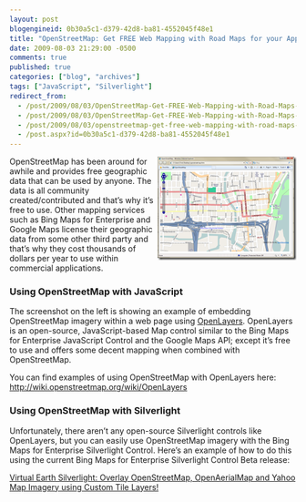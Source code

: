 ```yaml
---
layout: post
blogengineid: 0b30a5c1-d379-42d8-ba81-4552045f48e1
title: "OpenStreetMap: Get FREE Web Mapping with Road Maps for your Applications"
date: 2009-08-03 21:29:00 -0500
comments: true
published: true
categories: ["blog", "archives"]
tags: ["JavaScript", "Silverlight"]
redirect_from: 
  - /post/2009/08/03/OpenStreetMap-Get-FREE-Web-Mapping-with-Road-Maps-for-your-Applications.aspx
  - /post/2009/08/03/OpenStreetMap-Get-FREE-Web-Mapping-with-Road-Maps-for-your-Applications
  - /post/2009/08/03/openstreetmap-get-free-web-mapping-with-road-maps-for-your-applications
  - /post.aspx?id=0b30a5c1-d379-42d8-ba81-4552045f48e1
---
```

<!-- more -->

<a href="http://www.openstreetmap.org/" target="_blank"></a><a href="/files/OpenStreetMapScreenshot.png"><img style="border-bottom: 0px; border-left: 0px; display: inline; margin-left: 0px; border-top: 0px; margin-right: 0px; border-right: 0px" title="OpenStreetMapScreenshot" src="/files/OpenStreetMapScreenshot_thumb.png" border="0" alt="OpenStreetMapScreenshot" width="244" height="182" align="right" /></a>OpenStreetMap has been around for awhile and provides free geographic data that can be used by anyone. The data is all community created/contributed and that&rsquo;s why it&rsquo;s free to use. Other mapping services such as Bing Maps for Enterprise and Google Maps license their geographic data from some other third party and that&rsquo;s why they cost thousands of dollars per year to use within commercial applications.
<h3>Using OpenStreetMap with JavaScript</h3>

The screenshot on the left is showing an example of embedding OpenStreetMap imagery within a web page using <a href="http://www.openlayers.org/" target="_blank">OpenLayers</a>. OpenLayers is an open-source, JavaScript-based Map control similar to the Bing Maps for Enterprise JavaScript Control and the Google Maps API; except it&rsquo;s free to use and offers some decent mapping when combined with OpenStreetMap.

You can find examples of using OpenStreetMap with OpenLayers here: <a title="http://wiki.openstreetmap.org/wiki/OpenLayers" href="http://wiki.openstreetmap.org/wiki/OpenLayers">http://wiki.openstreetmap.org/wiki/OpenLayers</a>
<h3>Using OpenStreetMap with Silverlight</h3>

Unfortunately, there aren&rsquo;t any open-source Silverlight controls like OpenLayers, but you can easily use OpenStreetMap imagery with the Bing Maps for Enterprise Silverlight Control. Here&rsquo;s an example of how to do this using the current Bing Maps for Enterprise Silverlight Control Beta release:

<a href="/post.aspx?id=88a585cd-f90a-40e1-963d-ca1932ce2535" target="_blank">Virtual Earth Silverlight: Overlay OpenStreetMap, OpenAerialMap and Yahoo Map Imagery using Custom Tile Layers!</a>
